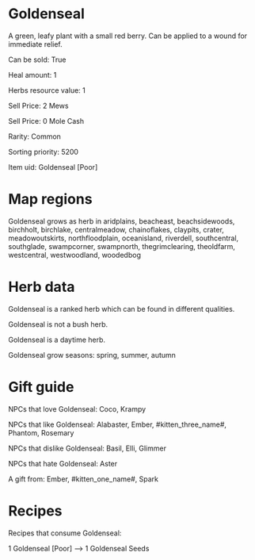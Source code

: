 # Goldenseal

A green, leafy plant with a small red berry. Can be applied to a wound for immediate relief.

Can be sold: True

Heal amount: 1

Herbs resource value: 1

Sell Price: 2 Mews

Sell Price: 0 Mole Cash

Rarity: Common

Sorting priority: 5200

Item uid: Goldenseal [Poor]

# Map regions

Goldenseal grows as herb in aridplains, beacheast, beachsidewoods, birchholt, birchlake, centralmeadow, chainoflakes, claypits, crater, meadowoutskirts, northfloodplain, oceanisland, riverdell, southcentral, southglade, swampcorner, swampnorth, thegrimclearing, theoldfarm, westcentral, westwoodland, woodedbog

# Herb data

Goldenseal is a ranked herb which can be found in different qualities.

Goldenseal is not a bush herb.

Goldenseal is a daytime herb.

Goldenseal grow seasons: spring, summer, autumn

# Gift guide

NPCs that love Goldenseal: Coco, Krampy

NPCs that like Goldenseal: Alabaster, Ember, #kitten_three_name#, Phantom, Rosemary

NPCs that dislike Goldenseal: Basil, Elli, Glimmer

NPCs that hate Goldenseal: Aster

A gift from: Ember, #kitten_one_name#, Spark

# Recipes

Recipes that consume Goldenseal:

1 Goldenseal [Poor] --> 1 Goldenseal Seeds